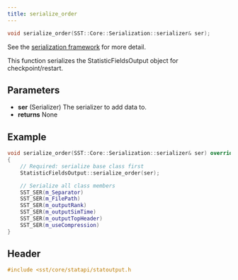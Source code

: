 ```yaml
---
title: serialize_order
---
```

```cpp
void serialize_order(SST::Core::Serialization::serializer& ser);
```

See the [serialization framework](../serialization/overview) for more detail.

This function serializes the StatisticFieldsOutput object for checkpoint/restart.

## Parameters
* **ser** (Serializer) The serializer to add data to.
* **returns** None

## Example

```cpp title="Example taken from SST's CSV StatisticOutput "
void serialize_order(SST::Core::Serialization::serializer& ser) override
{
    // Required: serialize base class first
    StatisticFieldsOutput::serialize_order(ser);

    // Serialize all class members
    SST_SER(m_Separator)
    SST_SER(m_FilePath)
    SST_SER(m_outputRank)
    SST_SER(m_outputSimTime)
    SST_SER(m_outputTopHeader)
    SST_SER(m_useCompression)
}
```

## Header
```cpp
#include <sst/core/statapi/statoutput.h
```
